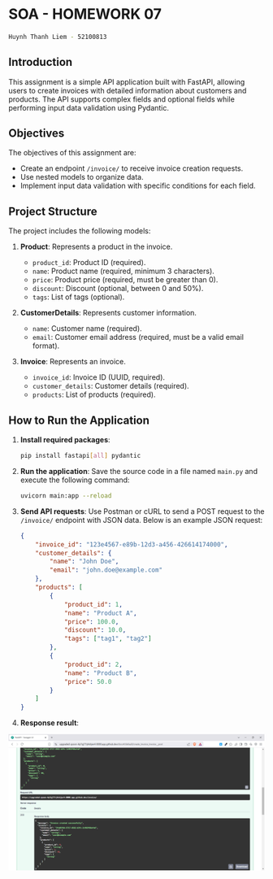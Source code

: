 # SOA - HOMEWORK 07

```sh
Huynh Thanh Liem - 52100813
```

## Introduction

This assignment is a simple API application built with FastAPI, allowing users to create invoices with detailed information about customers and products. The API supports complex fields and optional fields while performing input data validation using Pydantic.

## Objectives

The objectives of this assignment are:
- Create an endpoint `/invoice/` to receive invoice creation requests.
- Use nested models to organize data.
- Implement input data validation with specific conditions for each field.

## Project Structure

The project includes the following models:

1. **Product**: Represents a product in the invoice.
   - `product_id`: Product ID (required).
   - `name`: Product name (required, minimum 3 characters).
   - `price`: Product price (required, must be greater than 0).
   - `discount`: Discount (optional, between 0 and 50%).
   - `tags`: List of tags (optional).

2. **CustomerDetails**: Represents customer information.
   - `name`: Customer name (required).
   - `email`: Customer email address (required, must be a valid email format).

3. **Invoice**: Represents an invoice.
   - `invoice_id`: Invoice ID (UUID, required).
   - `customer_details`: Customer details (required).
   - `products`: List of products (required).

## How to Run the Application

1. **Install required packages**:
   ```bash
   pip install fastapi[all] pydantic
   ```

2. **Run the application**:
   Save the source code in a file named `main.py` and execute the following command:
   ```bash
   uvicorn main:app --reload
   ```

3. **Send API requests**:
   Use Postman or cURL to send a POST request to the `/invoice/` endpoint with JSON data. Below is an example JSON request:

   ```json
   {
       "invoice_id": "123e4567-e89b-12d3-a456-426614174000",
       "customer_details": {
           "name": "John Doe",
           "email": "john.doe@example.com"
       },
       "products": [
           {
               "product_id": 1,
               "name": "Product A",
               "price": 100.0,
               "discount": 10.0,
               "tags": ["tag1", "tag2"]
           },
           {
               "product_id": 2,
               "name": "Product B",
               "price": 50.0
           }
       ]
   }
   ```

4. **Response result**:

![excercise04](images/previews/excercise04.png)
